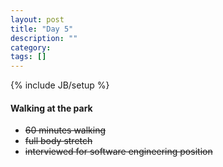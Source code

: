 ```yaml
---
layout: post
title: "Day 5"
description: ""
category:
tags: []
---
```

{% include JB/setup %}
#### Walking at the park  

-  ~~60 minutes walking~~
-  ~~full body stretch~~
-  ~~interviewed for software engineering position~~
